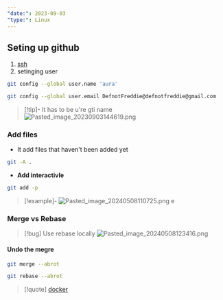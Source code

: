 ```yaml
---
"date:": 2023-09-03
"type:": Linux
---
```

## Seting up github 

1. [ssh](/protocols/ssh.md) 
2. setinging user 
```bash
git config --global user.name 'aura'
```
```bash
git config --global user.email DefnotFreddie@defnotfreddie@gmail.com
```
>[!tip]- It has to be u're gti name
>![Pasted_image_20230903144619.png](/static/Pasted_image_20230903144619.png)


### Add files 
- It add files that haven't   been added yet
```bash
git -A . 
```

- **Add interactivle**
```bash
git add -p 
```

>[!example]-
>![Pasted_image_20240508110725.png](/static/Pasted_image_20240508110725.png)
e

###  Merge vs Rebase 
>[!bug] Use rebase locally 
![Pasted_image_20240508123416.png](/static/Pasted_image_20240508123416.png)



#### Undo the megre 
```bash
git merge --abrot
```

```bash
git rebase --abrot
```


>[!quote] [docker](/obisdian_ntoes/notes_obsidian/Linux/Docker/docker.md)